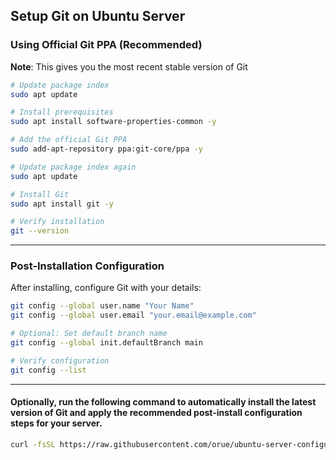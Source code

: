 ## Setup Git on Ubuntu Server

### Using Official Git PPA (Recommended)

**Note**: This gives you the most recent stable version of Git

```sh
# Update package index
sudo apt update

# Install prerequisites
sudo apt install software-properties-common -y

# Add the official Git PPA
sudo add-apt-repository ppa:git-core/ppa -y

# Update package index again
sudo apt update

# Install Git
sudo apt install git -y

# Verify installation
git --version
```

---

### Post-Installation Configuration

After installing, configure Git with your details:

```sh
git config --global user.name "Your Name"
git config --global user.email "your.email@example.com"

# Optional: Set default branch name
git config --global init.defaultBranch main

# Verify configuration
git config --list
```

---

#### Optionally, run the following command to automatically install the latest version of Git and apply the recommended post-install configuration steps for your server.

```sh
curl -fsSL https://raw.githubusercontent.com/orue/ubuntu-server-configuration/main/install-git.sh | sudo bash
```

